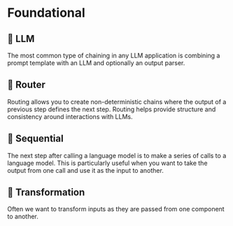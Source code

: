 # Foundational

## 📄️ LLM

The most common type of chaining in any LLM application is combining a prompt template with an LLM and optionally an output parser.

## 📄️ Router

Routing allows you to create non-deterministic chains where the output of a previous step defines the next step. Routing helps provide structure and consistency around interactions with LLMs.

## 📄️ Sequential

The next step after calling a language model is to make a series of calls to a language model. This is particularly useful when you want to take the output from one call and use it as the input to another.

## 📄️ Transformation

Often we want to transform inputs as they are passed from one component to another.
